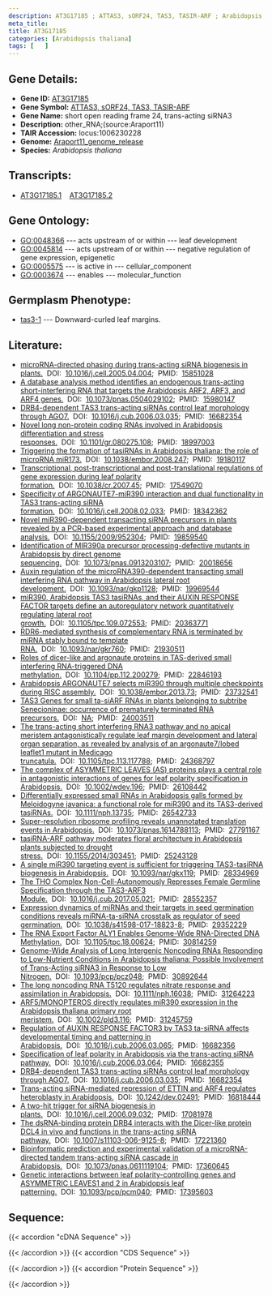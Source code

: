 ```yaml
---
description: AT3G17185 ; ATTAS3, sORF24, TAS3, TASIR-ARF ; Arabidopsis thaliana
meta_title:
title: AT3G17185
categories: [Arabidopsis thaliana]
tags: [   ]
---
```


## Gene Details:
- **Gene ID:** [AT3G17185](https://www.arabidopsis.org/locus?name=AT3G17185)
- **Gene Symbol:** <u>ATTAS3, sORF24, TAS3, TASIR-ARF</u>
- **Gene Name:** short open reading frame 24, trans-acting siRNA3
- **Description:**   other_RNA;(source:Araport11)
- **TAIR Accession:** locus:1006230228
- **Genome:** [Araport11_genome_release](https://www.arabidopsis.org/download/list?dir=Genes%2FAraport11_genome_release)
- **Species:** *Arabidopsis thaliana*

## Transcripts:
   -  [AT3G17185.1](https://www.arabidopsis.org/gene?name=AT3G17185.1)&nbsp;&nbsp;&nbsp;&nbsp;[AT3G17185.2](https://www.arabidopsis.org/gene?name=AT3G17185.2)
## Gene Ontology:
   - [GO:0048366](https://amigo.geneontology.org/amigo/term/GO:0048366)&nbsp;---&nbsp;acts upstream of or within&nbsp;---&nbsp;leaf development
   - [GO:0045814](https://amigo.geneontology.org/amigo/term/GO:0045814)&nbsp;---&nbsp;acts upstream of or within&nbsp;---&nbsp;negative regulation of gene expression, epigenetic
   - [GO:0005575](https://amigo.geneontology.org/amigo/term/GO:0005575)&nbsp;---&nbsp;is active in&nbsp;---&nbsp;cellular_component
   - [GO:0003674](https://amigo.geneontology.org/amigo/term/GO:0003674)&nbsp;---&nbsp;enables&nbsp;---&nbsp;molecular_function
## Germplasm Phenotype:
   - [tas3-1]()&nbsp;---&nbsp;Downward-curled leaf margins.
## Literature:
   - [microRNA-directed phasing during trans-acting siRNA biogenesis in plants.](https://www.doi.org/10.1016/j.cell.2005.04.004)&nbsp;&nbsp;DOI:&nbsp;&nbsp;[10.1016/j.cell.2005.04.004](https://www.doi.org/10.1016/j.cell.2005.04.004);&nbsp;&nbsp;PMID:&nbsp;&nbsp;[15851028](https://pubmed.ncbi.nlm.nih.gov/15851028/)
   - [A database analysis method identifies an endogenous trans-acting  short-interfering RNA that targets the Arabidopsis ARF2, ARF3, and ARF4 genes.](https://www.doi.org/10.1073/pnas.0504029102)&nbsp;&nbsp;DOI:&nbsp;&nbsp;[10.1073/pnas.0504029102](https://www.doi.org/10.1073/pnas.0504029102);&nbsp;&nbsp;PMID:&nbsp;&nbsp;[15980147](https://pubmed.ncbi.nlm.nih.gov/15980147/)
   - [DRB4-dependent TAS3 trans-acting siRNAs control leaf morphology through AGO7.](https://www.doi.org/10.1016/j.cub.2006.03.035)&nbsp;&nbsp;DOI:&nbsp;&nbsp;[10.1016/j.cub.2006.03.035](https://www.doi.org/10.1016/j.cub.2006.03.035);&nbsp;&nbsp;PMID:&nbsp;&nbsp;[16682354](https://pubmed.ncbi.nlm.nih.gov/16682354/)
   - [Novel long non-protein coding RNAs involved in Arabidopsis differentiation and  stress responses.](https://www.doi.org/10.1101/gr.080275.108)&nbsp;&nbsp;DOI:&nbsp;&nbsp;[10.1101/gr.080275.108](https://www.doi.org/10.1101/gr.080275.108);&nbsp;&nbsp;PMID:&nbsp;&nbsp;[18997003](https://pubmed.ncbi.nlm.nih.gov/18997003/)
   - [Triggering the formation of tasiRNAs in Arabidopsis thaliana: the role of  microRNA miR173.](https://www.doi.org/10.1038/embor.2008.247)&nbsp;&nbsp;DOI:&nbsp;&nbsp;[10.1038/embor.2008.247](https://www.doi.org/10.1038/embor.2008.247);&nbsp;&nbsp;PMID:&nbsp;&nbsp;[19180117](https://pubmed.ncbi.nlm.nih.gov/19180117/)
   - [Transcriptional, post-transcriptional and post-translational regulations of gene  expression during leaf polarity formation.](https://www.doi.org/10.1038/cr.2007.45)&nbsp;&nbsp;DOI:&nbsp;&nbsp;[10.1038/cr.2007.45](https://www.doi.org/10.1038/cr.2007.45);&nbsp;&nbsp;PMID:&nbsp;&nbsp;[17549070](https://pubmed.ncbi.nlm.nih.gov/17549070/)
   - [Specificity of ARGONAUTE7-miR390 interaction and dual functionality in TAS3  trans-acting siRNA formation.](https://www.doi.org/10.1016/j.cell.2008.02.033)&nbsp;&nbsp;DOI:&nbsp;&nbsp;[10.1016/j.cell.2008.02.033](https://www.doi.org/10.1016/j.cell.2008.02.033);&nbsp;&nbsp;PMID:&nbsp;&nbsp;[18342362](https://pubmed.ncbi.nlm.nih.gov/18342362/)
   - [Novel miR390-dependent transacting siRNA precursors in plants revealed by a  PCR-based experimental approach and database analysis.](https://www.doi.org/10.1155/2009/952304)&nbsp;&nbsp;DOI:&nbsp;&nbsp;[10.1155/2009/952304](https://www.doi.org/10.1155/2009/952304);&nbsp;&nbsp;PMID:&nbsp;&nbsp;[19859540](https://pubmed.ncbi.nlm.nih.gov/19859540/)
   - [Identification of MIR390a precursor processing-defective mutants in Arabidopsis  by direct genome sequencing.](https://www.doi.org/10.1073/pnas.0913203107)&nbsp;&nbsp;DOI:&nbsp;&nbsp;[10.1073/pnas.0913203107](https://www.doi.org/10.1073/pnas.0913203107);&nbsp;&nbsp;PMID:&nbsp;&nbsp;[20018656](https://pubmed.ncbi.nlm.nih.gov/20018656/)
   - [Auxin regulation of the microRNA390-dependent transacting small interfering RNA  pathway in Arabidopsis lateral root development.](https://www.doi.org/10.1093/nar/gkp1128)&nbsp;&nbsp;DOI:&nbsp;&nbsp;[10.1093/nar/gkp1128](https://www.doi.org/10.1093/nar/gkp1128);&nbsp;&nbsp;PMID:&nbsp;&nbsp;[19969544](https://pubmed.ncbi.nlm.nih.gov/19969544/)
   - [miR390, Arabidopsis TAS3 tasiRNAs, and their AUXIN RESPONSE FACTOR targets define  an autoregulatory network quantitatively regulating lateral root growth.](https://www.doi.org/10.1105/tpc.109.072553)&nbsp;&nbsp;DOI:&nbsp;&nbsp;[10.1105/tpc.109.072553](https://www.doi.org/10.1105/tpc.109.072553);&nbsp;&nbsp;PMID:&nbsp;&nbsp;[20363771](https://pubmed.ncbi.nlm.nih.gov/20363771/)
   - [RDR6-mediated synthesis of complementary RNA is terminated by miRNA stably bound  to template RNA.](https://www.doi.org/10.1093/nar/gkr760)&nbsp;&nbsp;DOI:&nbsp;&nbsp;[10.1093/nar/gkr760](https://www.doi.org/10.1093/nar/gkr760);&nbsp;&nbsp;PMID:&nbsp;&nbsp;[21930511](https://pubmed.ncbi.nlm.nih.gov/21930511/)
   - [Roles of dicer-like and argonaute proteins in TAS-derived small interfering  RNA-triggered DNA methylation.](https://www.doi.org/10.1104/pp.112.200279)&nbsp;&nbsp;DOI:&nbsp;&nbsp;[10.1104/pp.112.200279](https://www.doi.org/10.1104/pp.112.200279);&nbsp;&nbsp;PMID:&nbsp;&nbsp;[22846193](https://pubmed.ncbi.nlm.nih.gov/22846193/)
   - [Arabidopsis ARGONAUTE7 selects miR390 through multiple checkpoints during RISC  assembly.](https://www.doi.org/10.1038/embor.2013.73)&nbsp;&nbsp;DOI:&nbsp;&nbsp;[10.1038/embor.2013.73](https://www.doi.org/10.1038/embor.2013.73);&nbsp;&nbsp;PMID:&nbsp;&nbsp;[23732541](https://pubmed.ncbi.nlm.nih.gov/23732541/)
   - [TAS3 Genes for small ta-siARF RNAs in plants belonging to subtribe Senecioninae:  occurrence of prematurely terminated RNA precursors.](https://www.doi.org/NA)&nbsp;&nbsp;DOI:&nbsp;&nbsp;[NA](https://www.doi.org/NA);&nbsp;&nbsp;PMID:&nbsp;&nbsp;[24003511](https://pubmed.ncbi.nlm.nih.gov/24003511/)
   - [The trans-acting short interfering RNA3 pathway and no apical meristem  antagonistically regulate leaf margin development and lateral organ separation,  as revealed by analysis of an argonaute7/lobed leaflet1 mutant in Medicago  truncatula.](https://www.doi.org/10.1105/tpc.113.117788)&nbsp;&nbsp;DOI:&nbsp;&nbsp;[10.1105/tpc.113.117788](https://www.doi.org/10.1105/tpc.113.117788);&nbsp;&nbsp;PMID:&nbsp;&nbsp;[24368797](https://pubmed.ncbi.nlm.nih.gov/24368797/)
   - [The complex of ASYMMETRIC LEAVES (AS) proteins plays a central role in  antagonistic interactions of genes for leaf polarity specification in  Arabidopsis.](https://www.doi.org/10.1002/wdev.196)&nbsp;&nbsp;DOI:&nbsp;&nbsp;[10.1002/wdev.196](https://www.doi.org/10.1002/wdev.196);&nbsp;&nbsp;PMID:&nbsp;&nbsp;[26108442](https://pubmed.ncbi.nlm.nih.gov/26108442/)
   - [Differentially expressed small RNAs in Arabidopsis galls formed by Meloidogyne  javanica: a functional role for miR390 and its TAS3-derived tasiRNAs.](https://www.doi.org/10.1111/nph.13735)&nbsp;&nbsp;DOI:&nbsp;&nbsp;[10.1111/nph.13735](https://www.doi.org/10.1111/nph.13735);&nbsp;&nbsp;PMID:&nbsp;&nbsp;[26542733](https://pubmed.ncbi.nlm.nih.gov/26542733/)
   - [Super-resolution ribosome profiling reveals unannotated translation events in  Arabidopsis.](https://www.doi.org/10.1073/pnas.1614788113)&nbsp;&nbsp;DOI:&nbsp;&nbsp;[10.1073/pnas.1614788113](https://www.doi.org/10.1073/pnas.1614788113);&nbsp;&nbsp;PMID:&nbsp;&nbsp;[27791167](https://pubmed.ncbi.nlm.nih.gov/27791167/)
   - [tasiRNA-ARF pathway moderates floral architecture in Arabidopsis plants subjected  to drought stress.](https://www.doi.org/10.1155/2014/303451)&nbsp;&nbsp;DOI:&nbsp;&nbsp;[10.1155/2014/303451](https://www.doi.org/10.1155/2014/303451);&nbsp;&nbsp;PMID:&nbsp;&nbsp;[25243128](https://pubmed.ncbi.nlm.nih.gov/25243128/)
   - [A single miR390 targeting event is sufficient for triggering TAS3-tasiRNA  biogenesis in Arabidopsis.](https://www.doi.org/10.1093/nar/gkx119)&nbsp;&nbsp;DOI:&nbsp;&nbsp;[10.1093/nar/gkx119](https://www.doi.org/10.1093/nar/gkx119);&nbsp;&nbsp;PMID:&nbsp;&nbsp;[28334969](https://pubmed.ncbi.nlm.nih.gov/28334969/)
   - [The THO Complex Non-Cell-Autonomously Represses Female Germline Specification  through the TAS3-ARF3 Module.](https://www.doi.org/10.1016/j.cub.2017.05.021)&nbsp;&nbsp;DOI:&nbsp;&nbsp;[10.1016/j.cub.2017.05.021](https://www.doi.org/10.1016/j.cub.2017.05.021);&nbsp;&nbsp;PMID:&nbsp;&nbsp;[28552357](https://pubmed.ncbi.nlm.nih.gov/28552357/)
   - [Expression dynamics of miRNAs and their targets in seed germination conditions  reveals miRNA-ta-siRNA crosstalk as regulator of seed germination.](https://www.doi.org/10.1038/s41598-017-18823-8)&nbsp;&nbsp;DOI:&nbsp;&nbsp;[10.1038/s41598-017-18823-8](https://www.doi.org/10.1038/s41598-017-18823-8);&nbsp;&nbsp;PMID:&nbsp;&nbsp;[29352229](https://pubmed.ncbi.nlm.nih.gov/29352229/)
   - [The RNA Export Factor ALY1 Enables Genome-Wide RNA-Directed DNA Methylation.](https://www.doi.org/10.1105/tpc.18.00624)&nbsp;&nbsp;DOI:&nbsp;&nbsp;[10.1105/tpc.18.00624](https://www.doi.org/10.1105/tpc.18.00624);&nbsp;&nbsp;PMID:&nbsp;&nbsp;[30814259](https://pubmed.ncbi.nlm.nih.gov/30814259/)
   - [Genome-Wide Analysis of Long Intergenic Noncoding RNAs Responding to Low-Nutrient  Conditions in Arabidopsis thaliana: Possible Involvement of Trans-Acting siRNA3  in Response to Low Nitrogen.](https://www.doi.org/10.1093/pcp/pcz048)&nbsp;&nbsp;DOI:&nbsp;&nbsp;[10.1093/pcp/pcz048](https://www.doi.org/10.1093/pcp/pcz048);&nbsp;&nbsp;PMID:&nbsp;&nbsp;[30892644](https://pubmed.ncbi.nlm.nih.gov/30892644/)
   - [The long noncoding RNA T5120 regulates nitrate response and assimilation in  Arabidopsis.](https://www.doi.org/10.1111/nph.16038)&nbsp;&nbsp;DOI:&nbsp;&nbsp;[10.1111/nph.16038](https://www.doi.org/10.1111/nph.16038);&nbsp;&nbsp;PMID:&nbsp;&nbsp;[31264223](https://pubmed.ncbi.nlm.nih.gov/31264223/)
   - [ARF5/MONOPTEROS directly regulates miR390 expression in the Arabidopsis thaliana  primary root meristem.](https://www.doi.org/10.1002/pld3.116)&nbsp;&nbsp;DOI:&nbsp;&nbsp;[10.1002/pld3.116](https://www.doi.org/10.1002/pld3.116);&nbsp;&nbsp;PMID:&nbsp;&nbsp;[31245759](https://pubmed.ncbi.nlm.nih.gov/31245759/)
   - [Regulation of AUXIN RESPONSE FACTOR3 by TAS3 ta-siRNA affects developmental  timing and patterning in Arabidopsis.](https://www.doi.org/10.1016/j.cub.2006.03.065)&nbsp;&nbsp;DOI:&nbsp;&nbsp;[10.1016/j.cub.2006.03.065](https://www.doi.org/10.1016/j.cub.2006.03.065);&nbsp;&nbsp;PMID:&nbsp;&nbsp;[16682356](https://pubmed.ncbi.nlm.nih.gov/16682356/)
   - [Specification of leaf polarity in Arabidopsis via the trans-acting siRNA pathway.](https://www.doi.org/10.1016/j.cub.2006.03.064)&nbsp;&nbsp;DOI:&nbsp;&nbsp;[10.1016/j.cub.2006.03.064](https://www.doi.org/10.1016/j.cub.2006.03.064);&nbsp;&nbsp;PMID:&nbsp;&nbsp;[16682355](https://pubmed.ncbi.nlm.nih.gov/16682355/)
   - [DRB4-dependent TAS3 trans-acting siRNAs control leaf morphology through AGO7.](https://www.doi.org/10.1016/j.cub.2006.03.035)&nbsp;&nbsp;DOI:&nbsp;&nbsp;[10.1016/j.cub.2006.03.035](https://www.doi.org/10.1016/j.cub.2006.03.035);&nbsp;&nbsp;PMID:&nbsp;&nbsp;[16682354](https://pubmed.ncbi.nlm.nih.gov/16682354/)
   - [Trans-acting siRNA-mediated repression of ETTIN and ARF4 regulates heteroblasty  in Arabidopsis.](https://www.doi.org/10.1242/dev.02491)&nbsp;&nbsp;DOI:&nbsp;&nbsp;[10.1242/dev.02491](https://www.doi.org/10.1242/dev.02491);&nbsp;&nbsp;PMID:&nbsp;&nbsp;[16818444](https://pubmed.ncbi.nlm.nih.gov/16818444/)
   - [A two-hit trigger for siRNA biogenesis in plants.](https://www.doi.org/10.1016/j.cell.2006.09.032)&nbsp;&nbsp;DOI:&nbsp;&nbsp;[10.1016/j.cell.2006.09.032](https://www.doi.org/10.1016/j.cell.2006.09.032);&nbsp;&nbsp;PMID:&nbsp;&nbsp;[17081978](https://pubmed.ncbi.nlm.nih.gov/17081978/)
   - [The dsRNA-binding protein DRB4 interacts with the Dicer-like protein DCL4 in vivo  and functions in the trans-acting siRNA pathway.](https://www.doi.org/10.1007/s11103-006-9125-8)&nbsp;&nbsp;DOI:&nbsp;&nbsp;[10.1007/s11103-006-9125-8](https://www.doi.org/10.1007/s11103-006-9125-8);&nbsp;&nbsp;PMID:&nbsp;&nbsp;[17221360](https://pubmed.ncbi.nlm.nih.gov/17221360/)
   - [Bioinformatic prediction and experimental validation of a microRNA-directed  tandem trans-acting siRNA cascade in Arabidopsis.](https://www.doi.org/10.1073/pnas.0611119104)&nbsp;&nbsp;DOI:&nbsp;&nbsp;[10.1073/pnas.0611119104](https://www.doi.org/10.1073/pnas.0611119104);&nbsp;&nbsp;PMID:&nbsp;&nbsp;[17360645](https://pubmed.ncbi.nlm.nih.gov/17360645/)
   - [Genetic interactions between leaf polarity-controlling genes and ASYMMETRIC  LEAVES1 and 2 in Arabidopsis leaf patterning.](https://www.doi.org/10.1093/pcp/pcm040)&nbsp;&nbsp;DOI:&nbsp;&nbsp;[10.1093/pcp/pcm040](https://www.doi.org/10.1093/pcp/pcm040);&nbsp;&nbsp;PMID:&nbsp;&nbsp;[17395603](https://pubmed.ncbi.nlm.nih.gov/17395603/)
## Sequence:
{{< accordion "cDNA Sequence" >}}

{{< /accordion >}}
{{< accordion "CDS Sequence" >}}

{{< /accordion >}}
{{< accordion "Protein Sequence" >}}

{{< /accordion >}}
